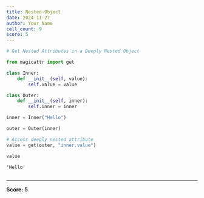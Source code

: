 ```yaml
---
title: Nested-Object
date: 2024-11-27
author: Your Name
cell_count: 9
score: 5
---
```


```python
# Get Nested Attributes in a Deeply Nested Object
```


```python
from magicattr import get

```


```python
class Inner:
    def __init__(self, value):
        self.value = value
```


```python
class Outer:
    def __init__(self, inner):
        self.inner = inner
```


```python
inner = Inner("Hello")
```


```python
outer = Outer(inner)
```


```python
# Access deeply nested attribute
value = get(outer, "inner.value")
```


```python
value
```




    'Hello'




```python

```


---
**Score: 5**
